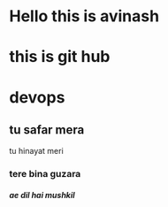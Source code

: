 # Hello this is avinash
# this is git hub 
# devops
## tu safar mera
tu hinayat meri
### tere bina guzara
##### ae dil hai mushkil
